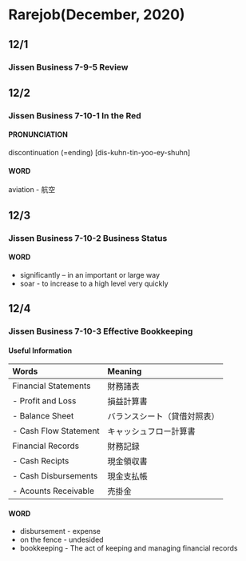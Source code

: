 # Rarejob\(December, 2020\)

## 12/1

### Jissen Business 7-9-5 Review

## 12/2

### Jissen Business 7-10-1 In the Red

#### PRONUNCIATION

discontinuation \(=ending\) \[dis-kuhn-tin-yoo-ey-shuhn\]

#### WORD

aviation - 航空

## 12/3

### Jissen Business 7-10-2 Business Status

#### WORD

* significantly – in an important or large way
* soar - to increase to a high level very quickly

## 12/4

### Jissen Business 7-10-3 Effective Bookkeeping

#### Useful Information

| Words | Meaning |
| :--- | :--- |
| Financial Statements | 財務諸表 |
|  - Profit and Loss | 損益計算書 |
|  - Balance Sheet | バランスシート（貸借対照表） |
|  - Cash Flow Statement | キャッシュフロー計算書 |
| Financial Records | 財務記録 |
|  - Cash Recipts | 現金領収書 |
|  - Cash Disbursements | 現金支払帳 |
|  - Acounts Receivable | 売掛金 |

#### WORD

* disbursement - expense
* on the fence - undesided
* bookkeeping - The act of keeping and managing financial records

